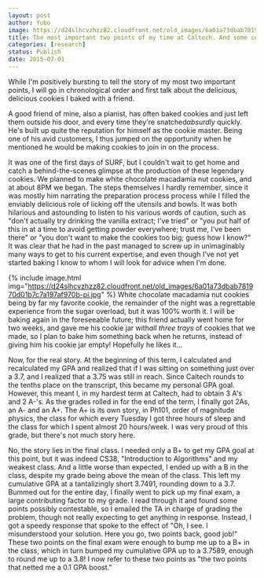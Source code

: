 ```yaml
---
layout: post
author: Yubo
image: https://d24slhcvzhzz82.cloudfront.net/old_images/6a01a73dbab781970d01b7c7a197a1970b-pi.jpg
title: The most important two points of my time at Caltech. And some cookies. 
categories: [research]
status: Publish
date: 2015-07-01
---
```


While I'm positively bursting to tell the story of my most two important points, I will go in chronological order and first talk about the delicious, delicious cookies I baked with a friend.

A good friend of mine, also a pianist, has often baked cookies and just left them outside his door, and every time they're snatched*absurdly* quickly. He's built up quite the reputation for himself as the cookie master. Being one of his avid customers, I thus jumped on the opportunity when he mentioned he would be making cookies to join in on the process.

It was one of the first days of SURF, but I couldn't wait to get home and catch a behind-the-scenes glimpse at the production of these legendary cookies. We planned to make white chocolate macadamia nut cookies, and at about 8PM we began. The steps themselves I hardly remember, since it was mostly him narrating the preparation process process while I filled the enviably delicious role of licking off the utensils and bowls. It was both hilarious and astounding to listen to his various words of caution, such as "don't actually try drinking the vanilla extract; I've tried" or "you put half of this in at a time to avoid getting powder everywhere; trust me, I've been there" or "you don't want to make the cookies too big; guess how I know?" It was clear that he had in the past managed to screw up in unimaginably many ways to get to his current expertise, and even though I've not yet started baking I know to whom I will look for advice when I'm done.


{% include image.html img="https://d24slhcvzhzz82.cloudfront.net/old_images/6a01a73dbab781970d01b7c7a197af970b-pi.jpg" %}
White chocolate macadamia nut cookies being by far my favorite cookie, the remainder of the night was a regrettable experience from the sugar overload, but it was 100% worth it. I will be baking again in the foreseeable future; this friend actually went home for two weeks, and gave me his cookie jar with*all three trays* of cookies that we made, so I plan to bake him something back when he returns, instead of giving him his cookie jar empty! Hopefully he likes it...

Now, for the real story. At the beginning of this term, I calculated and recalculated my GPA and realized that if I was sitting on something just over a 3.7, and I realized that a 3.75 was still in reach. Since Caltech rounds to the tenths place on the transcript, this became my personal GPA goal. However, this meant I, in my hardest term at Caltech, had to obtain 3 A's and 2 A-'s. As the grades rolled in for the end of the term, I finally got 2As, an A- and an A+. The A+ is its own story, in Ph101, order of magnitude physics, the class for which every Tuesday I got three hours of sleep and the class for which I spent almost 20 hours/week. I was very proud of this grade, but there's not much story here.

No, the story lies in the final class. I needed only a B+ to get my GPA goal at this point, but it was indeed CS38, "Introduction to Algorithms" and my weakest class. And a little worse than expected, I ended up with a B in the class, despite my grade being above the mean of the class. This left my cumulative GPA at a tantalizingly short 3.7491, rounding down to a 3.7. Bummed out for the entire day, I finally went to pick up my final exam, a large contributing factor to my grade. I read through it and found some points possibly contestable, so I emailed the TA in charge of grading the problem, though not really expecting to get anything in response. Instead, I got a speedy response that spoke to the effect of "Oh, I see. I misunderstood your solution. Here you go, two points back, good job!" These two points on the final exam were enough to bump me up to a B+ in the class, which in turn bumped my cumulative GPA up to a 3.7589, enough to round me up to a 3.8!
I now refer to these two points as "the two points that netted me a 0.1 GPA boost."
